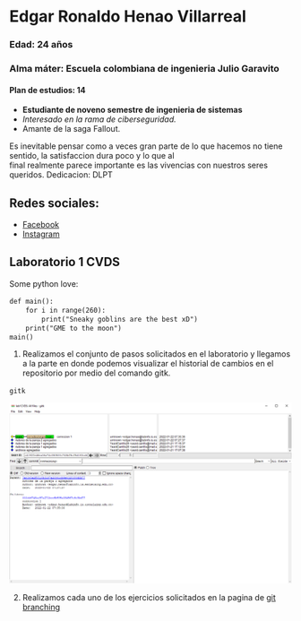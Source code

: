 # Edgar Ronaldo Henao Villarreal

### Edad: 24 años
### Alma máter: Escuela colombiana de ingenieria Julio Garavito
#### Plan de estudios: 14

 * **Estudiante de noveno semestre de ingenieria de sistemas**
 * *Interesado en la rama de ciberseguridad.*
 * Amante de la saga Fallout.

Es inevitable pensar como a veces gran parte de lo que hacemos no tiene sentido, la satisfaccion dura poco y lo que al\
final realmente parece importante es las vivencias con nuestros seres queridos. Dedicacion: DLPT

## Redes sociales:
* [Facebook](https://www.facebook.com/ronaldo.henao)
* [Instagram](https://www.instagram.com/ronaldohenao/)

## Laboratorio 1 CVDS

Some python love:
```
def main():
    for i in range(260):
        print("Sneaky goblins are the best xD")
    print("GME to the moon")
main()
```

1. Realizamos el conjunto de pasos solicitados en el laboratorio y llegamos a la parte en donde podemos visualizar el historial de cambios en el repositorio por medio del comando gitk.

`gitk`

![](/Ronaldo/gitk.png)

2. Realizamos cada uno de los ejercicios solicitados en la pagina de [git branching](https://learngitbranching.js.org/)
